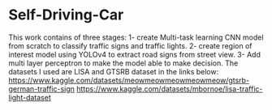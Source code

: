 # Self-Driving-Car
This work contains of three stages:
1- create Multi-task learning CNN model from scratch to classify traffic signs and traffic lights.
2- create region of interest model using YOLOv4 to extract road signs from street view.
3- Add multi layer perceptron to make the model able to make decision.
The datasets I used are LISA and GTSRB dataset in the links below:
https://www.kaggle.com/datasets/meowmeowmeowmeowmeow/gtsrb-german-traffic-sign
https://www.kaggle.com/datasets/mbornoe/lisa-traffic-light-dataset
